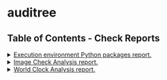 # auditree



## Table of Contents - Check Reports

<details>
<summary><a href="/tmp/compliance/reports/auditree/python_packages.md">Execution environment Python packages report.</a></summary>

- Accreditations: **DEMO.ARBORETUM.ACCRED**
- Check:`arboretum.auditree.checks.test_python_packages.PythonPackageCheck`
- From: 2022-02-16T10:41:15.183845
- Evidences used:
   - <a href="/tmp/compliance/raw/auditree/auditree_arboretum_releases.xml">Auditree Arboretum PyPI releases</a> from 2022-02-15T14:36:15.460068
   - <a href="/tmp/compliance/raw/auditree/auditree_framework_releases.xml">Auditree Framework PyPI releases</a> from 2022-02-15T14:36:15.460068
   - <a href="/tmp/compliance/raw/auditree/python_packages.json">Python Package List</a> from 2022-02-15T14:36:15.460068
   - <a href="/tmp/compliance/raw/auditree/auditree_harvest_releases.xml">auditree_harvest_releases.xml</a> from 2022-02-15T14:36:15.460068
</details>

<details>
<summary><a href="/tmp/compliance/reports/images/image_check.md">Image Check Analysis report.</a></summary>

- Accreditations: **DEMO.CUSTOM.ACCRED**
- Check:`demo_examples.checks.test_image_content.ImageCheck`
- From: 2022-02-16T10:41:15.183845
- Evidences used:
   - <a href="/tmp/compliance/raw/images/auditree_logo.png">The Auditree logo image</a> from 2022-02-15T14:36:15.460068
</details>

<details>
<summary><a href="/tmp/compliance/reports/time/world_clock.md">World Clock Analysis report.</a></summary>

- Accreditations: **DEMO.CUSTOM.ACCRED**
- Check:`demo_examples.checks.test_world_clock.WorldClockCheck`
- From: 2022-02-16T10:41:15.183845
- Evidences used:
   - <a href="/tmp/compliance/raw/time/world_clock_utc.json">Coordinated Universal Time</a> from 2022-02-15T14:36:15.460068
</details>


